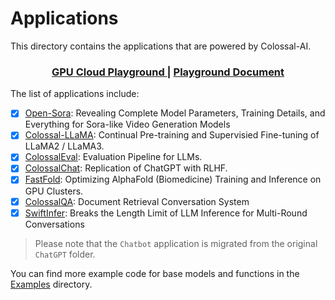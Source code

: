 # Applications

This directory contains the applications that are powered by Colossal-AI.

<div align="center">

 <h3> 
 <a href="https://cloud.luchentech.com/">GPU Cloud Playground </a> </a> |
 <a href="https://cloud.luchentech.com/doc/docs/intro"> Playground Document </a>
 </h3>
  
</div>

The list of applications include:

- [X] [Open-Sora](https://github.com/hpcaitech/Open-Sora): Revealing Complete Model Parameters, Training Details, and Everything for Sora-like Video Generation Models
- [X] [Colossal-LLaMA](./Colossal-LLaMA/): Continual Pre-training and Supervisied Fine-tuning of LLaMA2 / LLaMA3.
- [X] [ColossalEval](./ColossalEval): Evaluation Pipeline for LLMs.
- [X] [ColossalChat](./Chat/README.md): Replication of ChatGPT with RLHF.
- [X] [FastFold](https://github.com/hpcaitech/FastFold): Optimizing AlphaFold (Biomedicine) Training and Inference on GPU Clusters.
- [X] [ColossalQA](./ColossalQA/README.md): Document Retrieval Conversation System
- [X] [SwiftInfer](https://github.com/hpcaitech/SwiftInfer): Breaks the Length Limit of LLM Inference for Multi-Round Conversations

> Please note that the `Chatbot` application is migrated from the original `ChatGPT` folder.

You can find more example code for base models and functions in the [Examples](https://github.com/hpcaitech/ColossalAI/tree/main/examples) directory.
